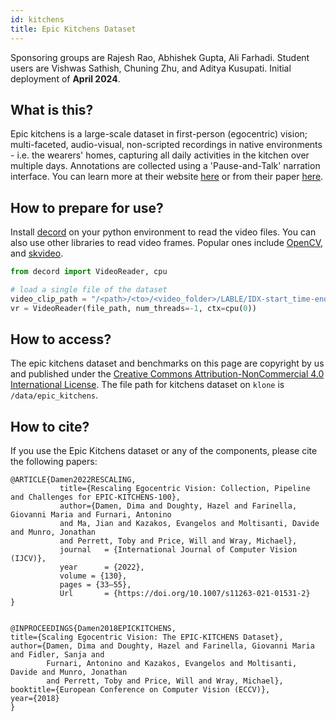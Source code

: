 ```yaml
---
id: kitchens
title: Epic Kitchens Dataset
---
```


Sponsoring groups are Rajesh Rao, Abhishek Gupta, Ali Farhadi. Student users are Vishwas Sathish, Chuning Zhu, and Aditya Kusupati. Initial deployment of **April 2024**.

## What is this?
Epic kitchens is a large-scale dataset in first-person (egocentric) vision; multi-faceted, audio-visual, non-scripted recordings in native environments - i.e. the wearers' homes, capturing all daily activities in the kitchen over multiple days. Annotations are collected using a 'Pause-and-Talk' narration interface.
You can learn more at their website [here](https://epic-kitchens.github.io/2024) or from their paper [here](https://openaccess.thecvf.com/content_ECCV_2018/html/Dima_Damen_Scaling_Egocentric_Vision_ECCV_2018_paper.html).

## How to prepare for use?

Install [decord](https://github.com/dmlc/decord) on your python environment to read the video files. You can also use other libraries to read video frames. Popular ones include [OpenCV](https://stackoverflow.com/questions/41441150/how-to-read-video-files-using-python-opencv), and [skvideo](https://www.scikit-video.org/stable/).

```python
from decord import VideoReader, cpu

# load a single file of the dataset
video_clip_path = "/<path>/<to>/<video_folder>/LABLE/IDX-start_time-end_time.mp4"
vr = VideoReader(file_path, num_threads=-1, ctx=cpu(0))

```

## How to access?

The epic kitchens dataset and benchmarks on this page are copyright by us and published under the [Creative Commons Attribution-NonCommercial 4.0 International License](https://creativecommons.org/licenses/by-nc/4.0/).
The file path for kitchens dataset on `klone` is `/data/epic_kitchens`.

## How to cite?
If you use the Epic Kitchens dataset or any of the components, please cite the following papers:

```
@ARTICLE{Damen2022RESCALING,
           title={Rescaling Egocentric Vision: Collection, Pipeline and Challenges for EPIC-KITCHENS-100},
           author={Damen, Dima and Doughty, Hazel and Farinella, Giovanni Maria and Furnari, Antonino 
           and Ma, Jian and Kazakos, Evangelos and Moltisanti, Davide and Munro, Jonathan 
           and Perrett, Toby and Price, Will and Wray, Michael},
           journal   = {International Journal of Computer Vision (IJCV)},
           year      = {2022},
           volume = {130},
           pages = {33–55},
           Url       = {https://doi.org/10.1007/s11263-021-01531-2}
} 


@INPROCEEDINGS{Damen2018EPICKITCHENS,
title={Scaling Egocentric Vision: The EPIC-KITCHENS Dataset},
author={Damen, Dima and Doughty, Hazel and Farinella, Giovanni Maria  and Fidler, Sanja and 
        Furnari, Antonino and Kazakos, Evangelos and Moltisanti, Davide and Munro, Jonathan 
        and Perrett, Toby and Price, Will and Wray, Michael},
booktitle={European Conference on Computer Vision (ECCV)},
year={2018}
} 
```